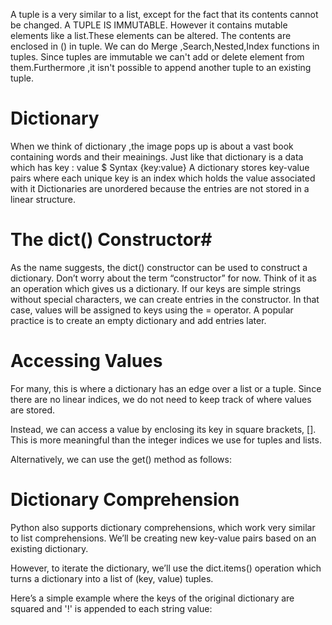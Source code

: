A tuple is a very similar to a list, except for the fact that its contents cannot be changed. A TUPLE IS IMMUTABLE.
However it contains mutable elements like a list.These elements can be altered.
The contents are enclosed in () in tuple.
We can do  Merge ,Search,Nested,Index functions in tuples.
Since tuples are immutable we can't add or delete element from them.Furthermore ,it isn't possible to append another tuple to an existing tuple.



# Dictionary
When we think of dictionary ,the image pops up is about a vast book containing words and their meainings.
Just like that dictionary is a data which has key : value
    $ Syntax {key:value}
A dictionary stores key-value pairs where each unique key is an index which holds the value associated with it
Dictionaries are unordered because the entries are not stored in a linear structure.

# The dict() Constructor#
As the name suggests, the dict() constructor can be used to construct a dictionary. Don’t worry about the term “constructor” for now. Think of it as an operation which gives us a dictionary.
If our keys are simple strings without special characters, we can create entries in the constructor. In that case, values will be assigned to keys using the = operator.
A popular practice is to create an empty dictionary and add entries later.

# Accessing Values
For many, this is where a dictionary has an edge over a list or a tuple. Since there are no linear indices, we do not need to keep track of where values are stored.

Instead, we can access a value by enclosing its key in square brackets, []. This is more meaningful than the integer indices we use for tuples and lists.

Alternatively, we can use the get() method as follows:

# Dictionary Comprehension #

Python also supports dictionary comprehensions, which work very similar to list comprehensions. We’ll be creating new key-value pairs based on an existing dictionary.

However, to iterate the dictionary, we’ll use the dict.items() operation which turns a dictionary into a list of (key, value) tuples.

Here’s a simple example where the keys of the original dictionary are squared and '!' is appended to each string value:
